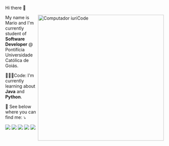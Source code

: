 Hi there 👋

<img src="https://raw.githubusercontent.com/MicaelliMedeiros/micaellimedeiros/master/image/computer-illustration.png" min-width="400px" max-width="400px" width="400px" align="right" alt="Computador iuriCode">

<p align="left"> 
  My name is Mario and I'm currently student of <strong>Software Developer</strong> @ Pontifícia Universidade Católica de Goiás.<br>
</p>
<p align="left">
</p>
<p align="left">
  👨🏻‍💻Code: I'm currently learning about <strong>Java</strong> and <strong>Python</strong>.
</p>

<p align="left">
  💌 See below where you can find me: ⤵️
</p>

<p align="left">
  <a href="mailto:marioeliasuk@icloud.com" alt="Gmail">
  <img src="https://img.shields.io/badge/-Gmail-FF0000?style=flat-square&labelColor=FF0000&logo=gmail&logoColor=white&link=marioeliasuk@icloud.com" /></a>

  <a href="http://linkedin.com/in/mecn/" alt="Linkedin">
  <img src="https://img.shields.io/badge/-Linkedin-0e76a8?style=flat-square&logo=Linkedin&logoColor=white&link=http://linkedin.com/in/mecn/" /></a>

  <a href="https://api.whatsapp.com/send?phone=+5562992317121&text=Mensagem" alt="WhatsApp">
  <img src="https://img.shields.io/badge/-WhatsApp-25d366?style=flat-square&labelColor=25d366&logo=whatsapp&logoColor=white&link=https://api.whatsapp.com/send?phone=+5562992317121&text=Mensagem"/></a>

  <a href="https://www.facebook.com/marioeliasc/" alt="Facebook">
  <img src="https://img.shields.io/badge/-Facebook-3b5998?style=flat-square&labelColor=3b5998&logo=facebook&logoColor=white&link=https://www.facebook.com/marioeliasc/"/></a>

  <a href="http://instagram.com/marioecn/" alt="Instagram">
  <img src="https://img.shields.io/badge/-Instagram-DF0174?style=flat-square&labelColor=DF0174&logo=instagram&logoColor=white&link=http://instagram.com/marioecn/"/></a>
</p>  
